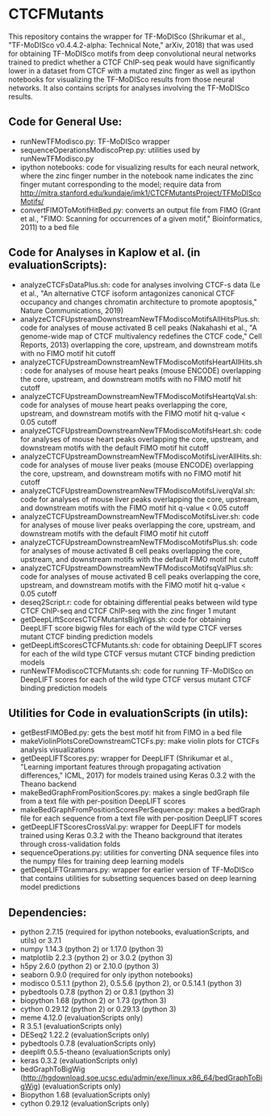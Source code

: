 # CTCFMutants
This repository contains the wrapper for TF-MoDISco (Shrikumar et al., "TF-MoDISco v0.4.4.2-alpha: Technical Note," arXiv, 2018) that was used for obtaining TF-MoDISco motifs from deep convolutional neural networks trained to predict whether a CTCF ChIP-seq peak would have significantly lower in a dataset from CTCF with a mutated zinc finger as well as ipython notebooks for visualizing the TF-MoDISco results from those neural networks.  It also contains scripts for analyses involving the TF-MoDISco results.
## Code for General Use:
* runNewTFModisco.py: TF-MoDISco wrapper
* sequenceOperationsModiscoPrep.py: utilities used by runNewTFModisco.py
* ipython notebooks: code for visualizing results for each neural network, where the zinc finger number in the notebook name indicates the zinc finger mutant corresponding to the model; require data from http://mitra.stanford.edu/kundaje/imk1/CTCFMutantsProject/TFMoDIScoMotifs/
* convertFIMOToMotifHitBed.py: converts an output file from FIMO (Grant et al., "FIMO: Scanning for occurrences of a given motif," Bioinformatics, 2011) to a bed file
## Code for Analyses in Kaplow et al. (in evaluationScripts):
* analyzeCTCFsDataPlus.sh: code for analyses involving CTCF-s data (Le et al., "An alternative CTCF isoform antagonizes canonical CTCF occupancy and changes chromatin architecture to promote apoptosis," Nature Communications, 2019)
* analyzeCTCFUpstreamDownstreamNewTFModiscoMotifsAllHitsPlus.sh: code for analyses of mouse activated B cell peaks (Nakahashi et al., "A genome-wide map of CTCF multivalency redefines the CTCF code," Cell Reports, 2013) overlapping the core, upstream, and downstream motifs with no FIMO motif hit cutoff
* analyzeCTCFUpstreamDownstreamNewTFModiscoMotifsHeartAllHits.sh: code for analyses of mouse heart peaks (mouse ENCODE) overlapping the core, upstream, and downstream motifs with no FIMO motif hit cutoff
* analyzeCTCFUpstreamDownstreamNewTFModiscoMotifsHeartqVal.sh: code for analyses of mouse heart peaks overlapping the core, upstream, and downstream motifs with the FIMO motif hit q-value < 0.05 cutoff
* analyzeCTCFUpstreamDownstreamNewTFModiscoMotifsHeart.sh: code for analyses of mouse heart peaks overlapping the core, upstream, and downstream motifs with the default FIMO motif hit cutoff
* analyzeCTCFUpstreamDownstreamNewTFModiscoMotifsLiverAllHits.sh: code for analyses of mouse liver peaks (mouse ENCODE) overlapping the core, upstream, and downstream motifs with no FIMO motif hit cutoff
* analyzeCTCFUpstreamDownstreamNewTFModiscoMotifsLiverqVal.sh: code for analyses of mouse liver peaks overlapping the core, upstream, and downstream motifs with the FIMO motif hit q-value < 0.05 cutoff
* analyzeCTCFUpstreamDownstreamNewTFModiscoMotifsLiver.sh: code for analyses of mouse liver peaks overlapping the core, upstream, and downstream motifs with the default FIMO motif hit cutoff
* analyzeCTCFUpstreamDownstreamNewTFModiscoMotifsPlus.sh: code for analyses of mouse activated B cell peaks overlapping the core, upstream, and downstream motifs with the default FIMO motif hit cutoff
* analyzeCTCFUpstreamDownstreamNewTFModiscoMotifsqValPlus.sh: code for analyses of mouse activated B cell peaks overlapping the core, upstream, and downstream motifs with the FIMO motif hit q-value < 0.05 cutoff
* deseq2Script.r: code for obtaining differential peaks between wild type CTCF ChIP-seq and CTCF ChIP-seq with the zinc finger 1 mutant
* getDeepLiftScoresCTCFMutantsBigWigs.sh: code for obtaining DeepLIFT score bigwig files for each of the wild type CTCF verses mutant CTCF binding prediction models
* getDeepLiftScoresCTCFMutants.sh: code for obtaining DeepLIFT scores for each of the wild type CTCF versus mutant CTCF binding prediction models
* runNewTFModiscoCTCFMutants.sh: code for running TF-MoDISco on DeepLIFT scores for each of the wild type CTCF versus mutant CTCF binding prediction models
## Utilities for Code in evaluationScripts (in utils):
* getBestFIMOBed.py: gets the best motif hit from FIMO in a bed file
* makeViolinPlotsCoreDownstreamCTCFs.py: make violin plots for CTCFs analysis visualizations
* getDeepLIFTScores.py: wrapper for DeepLIFT (Shrikumar et al., "Learning important features through propagating activation differences," ICML, 2017) for models trained using Keras 0.3.2 with the Theano backend
* makeBedGraphFromPositionScores.py: makes a single bedGraph file from a text file with per-position DeepLIFT scores
* makeBedGraphFromPositionScoresPerSequence.py: makes a bedGraph file for each sequence from a text file with per-position DeepLIFT scores
* getDeepLIFTScoresCrossVal.py: wrapper for DeepLIFT for models trained using Keras 0.3.2 with the Theano background that iterates through cross-validation folds
* sequenceOperations.py: utilities for converting DNA sequence files into the numpy files for training deep learning models
* getDeepLIFTGrammars.py: wrapper for earlier version of TF-MoDISco that contains utilities for subsetting sequences based on deep learning model predictions
## Dependencies:
* python 2.7.15 (required for ipython notebooks, evaluationScripts, and utils) or 3.7.1
* numpy 1.14.3 (python 2) or 1.17.0 (python 3)
* matplotlib 2.2.3 (python 2) or 3.0.2 (python 3)
* h5py 2.6.0 (python 2) or 2.10.0 (python 3)
* seaborn 0.9.0 (required for only ipython notebooks)
* modisco 0.5.1.1 (python 2), 0.5.5.6 (python 2), or 0.5.14.1 (python 3)
* pybedtools 0.7.8 (python 2) or 0.8.1 (python 3)
* biopython 1.68 (python 2) or 1.73 (python 3)
* cython 0.29.12 (python 2) or 0.29.13 (python 3)
* meme 4.12.0 (evaluationScripts only)
* R 3.5.1 (evaluationScripts only)
* DESeq2 1.22.2 (evaluationScripts only)
* pybedtools 0.7.8 (evaluationScripts only)
* deeplift 0.5.5-theano (evaluationScripts only)
* keras 0.3.2 (evaluationScripts only)
* bedGraphToBigWig (http://hgdownload.soe.ucsc.edu/admin/exe/linux.x86_64/bedGraphToBigWig) (evaluationScripts only)
* Biopython 1.68 (evaluationScripts only)
* cython 0.29.12 (evaluationScripts only)
